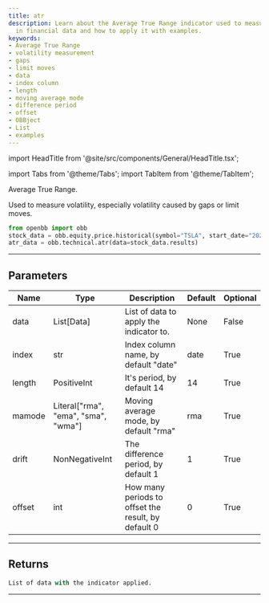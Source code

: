 ```yaml
---
title: atr
description: Learn about the Average True Range indicator used to measure volatility
  in financial data and how to apply it with examples.
keywords:
- Average True Range
- volatility measurement
- gaps
- limit moves
- data
- index column
- length
- moving average mode
- difference period
- offset
- OBBject
- List
- examples
---
```


import HeadTitle from '@site/src/components/General/HeadTitle.tsx';

<HeadTitle title="technical /atr - Reference | OpenBB Platform Docs" />

<!-- markdownlint-disable MD012 MD031 MD033 -->

import Tabs from '@theme/Tabs';
import TabItem from '@theme/TabItem';

Average True Range.

Used to measure volatility, especially volatility caused by gaps or limit moves.
```python
from openbb import obb
stock_data = obb.equity.price.historical(symbol="TSLA", start_date="2023-01-01", provider="fmp")
atr_data = obb.technical.atr(data=stock_data.results)
```


---

## Parameters

<Tabs>
<TabItem value="standard" label="Standard">

| Name | Type | Description | Default | Optional |
| ---- | ---- | ----------- | ------- | -------- |
| data | List[Data] | List of data to apply the indicator to. | None | False |
| index | str | Index column name, by default "date" | date | True |
| length | PositiveInt | It's period, by default 14 | 14 | True |
| mamode | Literal["rma", "ema", "sma", "wma"] | Moving average mode, by default "rma" | rma | True |
| drift | NonNegativeInt | The difference period, by default 1 | 1 | True |
| offset | int | How many periods to offset the result, by default 0 | 0 | True |
</TabItem>

</Tabs>

---

## Returns

```python wordwrap
List of data with the indicator applied.
```

---


